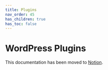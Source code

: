 ```yaml
---
title: Plugins
nav_order: 45
has_children: true
has_toc: false
---
```

# WordPress Plugins

This documentation has been moved to [Notion](https://www.notion.so/Plugins-d6e7ccad97dd4684b5f2607cdfe8651a).
